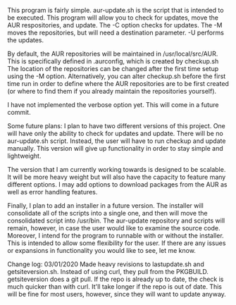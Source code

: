 This program is fairly simple. aur-update.sh is the script that is intended to be
executed. This program will allow you to check for updates, move the AUR respositories,
and update. The -C option checks for updates. The -M moves the repositories, but will
need a destination parameter. -U performs the updates. 

By default, the AUR repositories will be maintained in /usr/local/src/AUR. This is
specifically defined in .aurconfig, which is created by checkup.sh The location of the
repositories can be changed after the first time setup using the -M option.
Alternatively, you can alter checkup.sh before the first time run in order to define 
where the AUR repositories are to be first created (or where to find them if you already
maintain the repositories yourself).

I have not implemented the verbose option yet. This will come in a future commit.

Some future plans:
I plan to have two different versions of this project. One will have only the ability to
check for updates and update. There will be no aur-update.sh script. Instead, the user
will have to run checkup and update manually. This version will give up functionality 
in order to stay simple and lightweight.

The version that I am currently working towards is designed to be scalable. It will be
more heavy weight but will also have the capacity to feature many different options. I 
may add options to download packages from the AUR as well as error handling features. 

Finally, I plan to add an installer in a future version. The installer will consolidate
all of the scripts into a single one, and then will move the consolidated script into
/usr/bin. The aur-update repository and scripts will remain, however, in case the user
would like to examine the source code. Moreover, I intend for the program to runnable
with or without the installer. This is intended to allow some flexibility for the user.
If there are any issues or expansions in functionality you would like to see, let me 
know.

Change log:
03/01/2020
	Made heavy revisions to lastupdate.sh and getsiteversion.sh. Instead of using curl, 
	they pull from the PKGBUILD. getsiteversion does a git pull. If the repo is already 
	up to date, the check is much quicker than with curl. It'll take longer if the repo
	is out of date. This will be fine for most users, however, since they will want to 
	update anyway.
	
